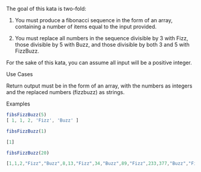 The goal of this kata is two-fold:

1. You must produce a fibonacci sequence in the form of an array, containing a number of items equal to the input provided.

2. You must replace all numbers in the sequence divisible by 3 with Fizz, those divisible by 5 with Buzz, and those divisible by both 3 and 5 with FizzBuzz.

For the sake of this kata, you can assume all input will be a positive integer.

Use Cases

Return output must be in the form of an array, with the numbers as integers and the replaced numbers (fizzbuzz) as strings.

Examples

```javascript
fibsFizzBuzz(5)
[ 1, 1, 2, 'Fizz', 'Buzz' ]

fibsFizzBuzz(1)

[1]

fibsFizzBuzz(20)

[1,1,2,"Fizz","Buzz",8,13,"Fizz",34,"Buzz",89,"Fizz",233,377,"Buzz","Fizz",1597,2584,4181,"FizzBuzz"]
```
